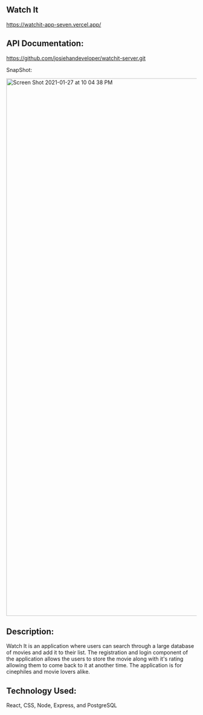 ## Watch It

https://watchit-app-seven.vercel.app/

## API Documentation:

https://github.com/josiehandeveloper/watchit-server.git

SnapShot:

<img width="1423" alt="Screen Shot 2021-01-27 at 10 04 38 PM" src="https://user-images.githubusercontent.com/63170710/106099548-b5e3fd80-60ef-11eb-8651-ba982e9eb952.png">

## Description:

Watch It is an application where users can search through a large database of movies and add it to their list. The registration and login component of the application allows the users to store the movie along with it's rating allowing them to come back to it at another time. The application is for cinephiles and movie lovers alike.

## Technology Used:

React, CSS, Node, Express, and PostgreSQL
